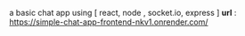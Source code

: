 a basic chat app using [ react, node , socket.io, express ]
**url** : https://simple-chat-app-frontend-nkv1.onrender.com/
